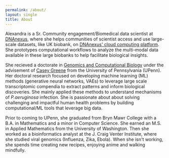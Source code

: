```yaml
---
permalink: /about/
layout: single
title: About
---
```


Alexandra is a Sr. Community engagement/Biomedical data scientist at [DNAnexus](https://www.dnanexus.com/), where she helps communities of scientist access and use large-scale datasets, like UK biobank, on [DNAnexus' cloud computing platform](https://www.dnanexus.com/partnerships/ukbiobank).
She prototypes computational workflows to analyze the multi-modal data available in these large biobanks to help facilitate biological insights.

She recieved a doctorate in [Genomics and Computational Biology](https://www.med.upenn.edu/gcb/) under the advisement of [Casey Greene](https://greenelab.com/) from the University of Pennsylvania (UPenn).
Her doctoral research focused on developing machine learning (ML) methods (generative neural networks, VAEs) to leverage large scale transcriptomic compendia to extract patterns and inform biological discoveries.
She mainly applied these methods to understand mechanisms of _P.aeruginosa_ infection.
She is passionate about about solving challenging and impactful human health problems by building computational/ML tools that leverage big data.

Prior to coming to UPenn, she graduated from Bryn Mawr College with a B.A. in Mathematics and a minor in Computer Science.
She earned an M.S. in Applied Mathematics from the University of Washington.
Then she worked as a bioinformatics analyst at the J. Craig Venter Institute, where she studied viral genomics (Influenza, Zika, Ebola).
When she isn't working, she spends time creating new recipes, enjoying anime and walking mindfully.
